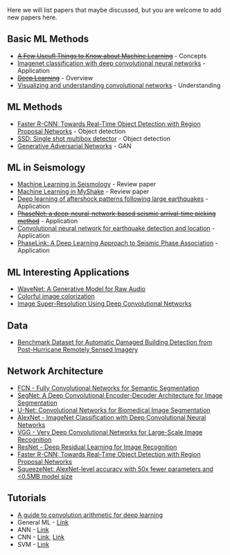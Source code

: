 Here we will list papers that maybe discussed, but you are welcome to add new papers here. 

## Basic ML Methods
* [~~A Few Useufl Things to Know about Machine Learning~~](https://homes.cs.washington.edu/~pedrod/papers/cacm12.pdf) - Concepts
* [Imagenet classification with deep convolutional neural networks](https://papers.nips.cc/paper/4824-imagenet-classification-with-deep-convolutional-neural-networks.pdf) - Application
* [~~Deep Learning~~](https://www.nature.com/articles/nature14539) - Overview
* [Visualizing and understanding convolutional networks](https://arxiv.org/pdf/1311.2901.pdf) - Understanding

## ML Methods
* [Faster R-CNN: Towards Real-Time Object Detection with Region Proposal Networks](https://arxiv.org/pdf/1506.01497.pdf) - Object detection
* [SSD: Single shot multibox detector](https://arxiv.org/pdf/1512.02325.pdf) - Object detection
* [Generative Adversarial Networks](https://arxiv.org/abs/1406.2661) - GAN

## ML in Seismology
* [Machine Learning in Seismology](https://pubs.geoscienceworld.org/ssa/srl/article/566430/machine-learning-in-seismology-turning-data-into) - Review paper
* [Machine Learning in MyShake](https://pubs.geoscienceworld.org/ssa/srl/article/567499/machine-learning-aspects-of-the-myshake-global) - Review paper
* [Deep learning of aftershock patterns following large earthquakes](https://www.nature.com/articles/s41586-018-0438-y) - Application
* [~~PhaseNet: a deep-neural-network-based seismic arrival-time picking method~~](https://academic.oup.com/gji/article/216/1/261/5129142) - Application
* [Convolutional neural network for earthquake detection and location](http://advances.sciencemag.org/content/4/2/e1700578.full) - Application
* [PhaseLink: A Deep Learning Approach to Seismic Phase Association](https://arxiv.org/abs/1809.02880) - Application

## ML Interesting Applications
* [WaveNet: A Generative Model for Raw Audio](https://arxiv.org/pdf/1609.03499v2.pdf)
* [Colorful image colorization](https://arxiv.org/pdf/1603.08511.pdf)
* [Image Super-Resolution Using Deep Convolutional Networks](https://arxiv.org/pdf/1501.00092.pdf)

## Data
* [Benchmark Dataset for Automatic Damaged Building Detection from Post-Hurricane Remotely Sensed Imagery](https://arxiv.org/pdf/1812.05581.pdf)

## Network Architecture
* [FCN - Fully Convolutional Networks for Semantic Segmentation](https://arxiv.org/abs/1411.4038)
* [SegNet: A Deep Convolutional Encoder-Decoder Architecture for Image Segmentation](https://arxiv.org/abs/1511.00561)
* [U-Net: Convolutional Networks for Biomedical Image Segmentation](https://arxiv.org/abs/1505.04597)
* [AlexNet - ImageNet Classification with Deep Convolutional Neural Networks](https://papers.nips.cc/paper/4824-imagenet-classification-with-deep-convolutional-neural-networks.pdf)
* [VGG - Very Deep Convolutional Networks for Large-Scale Image Recognition](https://arxiv.org/abs/1409.1556)
* [ResNet - Deep Residual Learning for Image Recognition](https://arxiv.org/abs/1512.03385)
* [Faster R-CNN: Towards Real-Time Object Detection with Region Proposal Networks](https://arxiv.org/abs/1506.01497)
* [SqueezeNet: AlexNet-level accuracy with 50x fewer parameters and <0.5MB model size](https://arxiv.org/abs/1602.07360)

## Tutorials
* [A guide to convolution arithmetic for deep learning](https://arxiv.org/abs/1603.07285)
* General ML - [Link](https://github.com/qingkaikong/20170628_ML_sklearn)
* ANN - [Link](https://github.com/qingkaikong/20181129_ANN_basics_DLab)
* CNN - [Link](https://ujjwalkarn.me/2016/08/11/intuitive-explanation-convnets/), [Link](https://medium.freecodecamp.org/an-intuitive-guide-to-convolutional-neural-networks-260c2de0a050)
* SVM - [Link](https://qingkaikong.blogspot.com/2016/12/machine-learning-7-support-vector.html)
